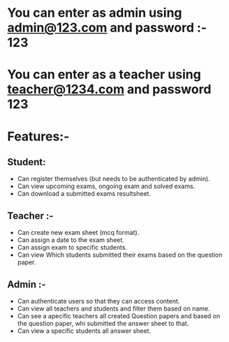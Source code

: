 # You can enter as admin using  admin@123.com and password :- 123
# You can enter as a teacher using teacher@1234.com and password 123

# Features:-
## Student:
- Can register themselves (but needs to be authenticated by admin).
- Can view upcoming exams, ongoing exam and solved exams.
- Can download a submitted exams resultsheet.

## Teacher :-
- Can create new exam sheet (mcq format).
- Can assign a date to the exam sheet.
- Can assign exam to specific students.
- Can view Which students submitted their exams based on the question paper.

## Admin :- 
- Can authenticate users so that they can access content.
- Can view all teachers and students and filter them based on name.
- Can see a apecific teachers all created Question papers and based on the question paper, whi submitted the answer sheet to that.
- Can view a specific students all answer sheet.


